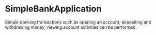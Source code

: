 # SimpleBankApplication

Simple banking transactions such as opening an account, depositing and withdrawing money, viewing account activities can be performed.

